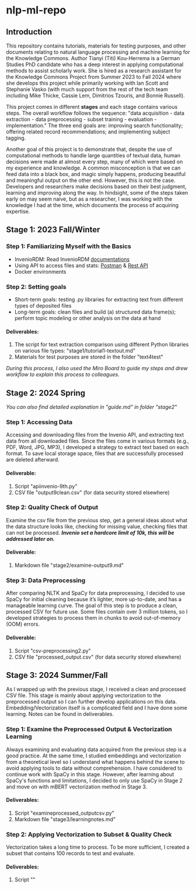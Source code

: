 # nlp-ml-repo
## Introduction
This repository contains tutorials, materials for testing purposes, and other documents relating to natural language processing and machine learning for the Knowledge Commons. Author Tianyi (Titi) Kou-Herrema is a German Studies PhD candidate who has a deep interest in applying computational methods to assist scholarly work. She is hired as a research assistant for the Knowledge Commons Project from Summer 2023 to Fall 2024 where she develops this project while primarily working with Ian Scott and Stephanie Vasko (with much support from the rest of the tech team including Mike Thicke, Cassie Lem, Dimitrios Tzouris, and Bonnie Russell).

This project comes in different **stages** and each stage contains various steps. The overall workflow follows the sequence: "data acquisition - data extraction - data preprocessing - subset training - evaluation - implementation." The three end goals are: improving search functionality; offering related record recommendations; and implementing subject tagging.

Another goal of this project is to demonstrate that, despite the use of computational methods to handle large quantities of textual data, human decisions were made at almost every step, many of which were based on my experience and knowledge. A common misconception is that we can feed data into a black box, and magic simply happens, producing beautiful and meaningful output on the other end. However, this is not the case. Developers and researchers make decisions based on their best judgment, learning and improving along the way. In hindsight, some of the steps taken early on may seem naive, but as a researcher, I was working with the knowledge I had at the time, which documents the process of acquiring expertise.

## Stage 1: 2023 Fall/Winter

### Step 1: Familiarizing Myself with the Basics
- InvenioRDM: Read InvenioRDM [documentations](https://inveniordm.docs.cern.ch/)
- Using API to access files and stats: [Postman](https://www.postman.com/) & [Rest API](https://inveniordm.docs.cern.ch/reference/rest_api_index/)
- Docker environments

### Step 2: Setting goals
- Short-term goals: testing .py libraries for extracting text from different types of deposited files
- Long-term goals: clean files and build (a) structured data frame(s); perform topic modeling or other analysis on the data at hand
  
#### Deliverables:
1. The script for text extraction comparison using different Python libraries on various file types: "stage1/tutorial1-textout.md"
2. Materials for test purposes are stored in the folder "text4test"

*During this process, I also used the Miro Board to guide my steps and drew workflow to explain this process to colleagues.*

## Stage 2: 2024 Spring
*You can also find detailed explanation in "guide.md" in folder "stage2"*

### Step 1: Accessing Data
Accessing and downloading files from the Invenio API, and extracting text data from all downloaded files. Since the files come in various formats (e.g., PDF, Word, JPG, MP3), I developed a strategy to extract text based on each format. To save local storage space, files that are successfully processed are deleted afterward.

#### Deliverable:
1. Script "apiinvenio-9th.py"
2. CSV file "output9clean.csv" (for data security stored elsewhere)

### Step 2: Quality Check of Output
Examine the csv file from the previous step, get a general ideas about what the data structure looks like, checking for missing value, checking files that can not be processed.
***Invenio set a hardcore limit of 10k, this will be addressed later on.***

#### Deliverable:
1. Markdown file "stage2/examine-output9.md"

### Step 3: Data Preprocessing
After comparing NLTK and SpaCy for data preprocessing, I decided to use SpaCy for initial cleaning because it’s lighter, more up-to-date, and has a manageable learning curve. The goal of this step is to produce a clean, processed CSV for future use. Some files contain over 3 million tokens, so I developed strategies to process them in chunks to avoid out-of-memory (OOM) errors.

#### Deliverable:
1. Script "csv-preprocessing2.py"
2. CSV file "processed_output.csv" (for data security stored elsewhere)

## Stage 3: 2024 Summer/Fall
As I wrapped up with the previous stage, I received a clean and processed CSV file. This stage is mainly about applying vectorization to the preprocessed output so I can further develop applications on this data. Embedding/Vectorization itself is a complicated field and I have done some learning. Notes can be found in deliverables.

### Step 1: Examine the Preprocessed Output & Vectorization Learning
Always examining and evaluating data acquired from the previous step is a good practice.
At the same time, I studied embeddings and vectorization from a theoretical level so I understand what happens behind the scene to avoid applying tools to data without comprehension. I have considered to continue work with SpaCy in this stage. However, after learning about SpaCy's functions and limitations, I decided to only use SpaCy in Stage 2 and move on with mBERT vectorization method in Stage 3.

#### Deliverables:
1. Script "examineprocessed_outputcsv.py"
2. Markdown file "stage3/learningnotes.md"

### Step 2: Applying Vectorization to Subset & Quality Check
Vectorization takes a long time to process. To be more sufficient, I created a subset that contains 100 records to test and evaluate.

#### Deliverables:
1. Script ""

